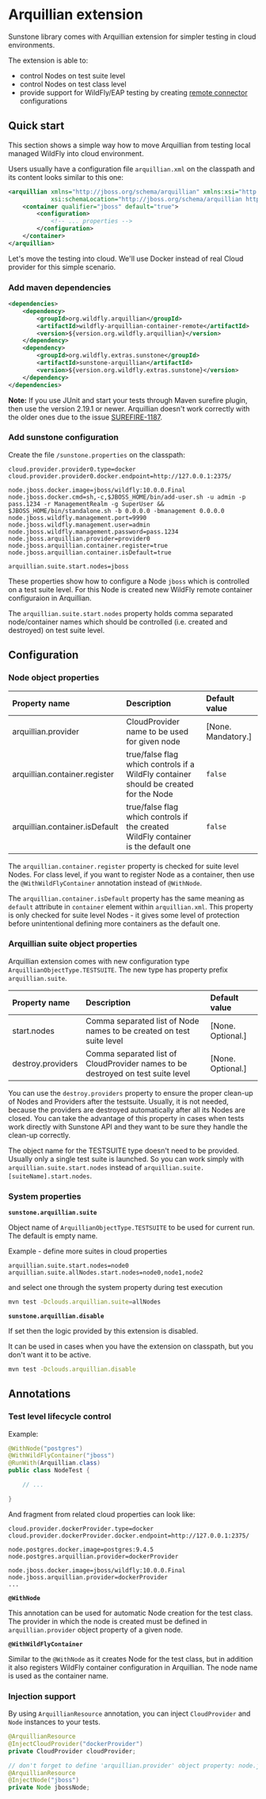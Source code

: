 # Arquillian extension

Sunstone library comes with Arquillian extension for simpler testing in cloud environments.

The extension is able to:
* control Nodes on test suite level
* control Nodes on test class level
* provide support for WildFly/EAP testing by creating
  [remote connector](http://arquillian.org/modules/wildfly-arquillian-wildfly-remote-container-adapter/) configurations

## Quick start

This section shows a simple way how to move Arquillian from testing local managed WildFly into cloud environment.

Users usually have a configuration file `arquillian.xml` on the classpath and its content looks similar to this one:

```xml
<arquillian xmlns="http://jboss.org/schema/arquillian" xmlns:xsi="http://www.w3.org/2001/XMLSchema-instance"
            xsi:schemaLocation="http://jboss.org/schema/arquillian http://jboss.org/schema/arquillian/arquillian_1_0.xsd">
    <container qualifier="jboss" default="true">
        <configuration>
            <!-- ... properties -->
        </configuration>
    </container>
</arquillian>
```

Let's move the testing into cloud. We'll use Docker instead of real Cloud provider for this simple scenario.

### Add maven dependencies

```xml
<dependencies>
    <dependency>
        <groupId>org.wildfly.arquillian</groupId>
        <artifactId>wildfly-arquillian-container-remote</artifactId>
        <version>${version.org.wildfly.arquillian}</version>
    </dependency>
    <dependency>
        <groupId>org.wildfly.extras.sunstone</groupId>
        <artifactId>sunstone-arquillian</artifactId>
        <version>${version.org.wildfly.extras.sunstone}</version>
    </dependency>
</dependencies>
```
**Note:** If you use JUnit and start your tests through Maven surefire plugin, then use the version 2.19.1 or newer. 
Arquillian doesn't work correctly with the older ones due to the issue [SUREFIRE-1187](https://issues.apache.org/jira/browse/SUREFIRE-1187).  

### Add sunstone configuration
Create the file `/sunstone.properties` on the classpath:

```properties
cloud.provider.provider0.type=docker
cloud.provider.provider0.docker.endpoint=http://127.0.0.1:2375/

node.jboss.docker.image=jboss/wildfly:10.0.0.Final
node.jboss.docker.cmd=sh,-c,$JBOSS_HOME/bin/add-user.sh -u admin -p pass.1234 -r ManagementRealm -g SuperUser && $JBOSS_HOME/bin/standalone.sh -b 0.0.0.0 -bmanagement 0.0.0.0
node.jboss.wildfly.management.port=9990
node.jboss.wildfly.management.user=admin
node.jboss.wildfly.management.password=pass.1234
node.jboss.arquillian.provider=provider0
node.jboss.arquillian.container.register=true
node.jboss.arquillian.container.isDefault=true

arquillian.suite.start.nodes=jboss
```

These properties show how to configure a Node `jboss` which is controlled on a test suite level.
For this Node is created new WildFly remote container configuraion in Arquillian.

The `arquillian.suite.start.nodes` property holds comma separated node/container names which should be controlled
(i.e. created and destroyed) on test suite level.


## Configuration

### Node object properties

| Property name                  | Description                                                                          | Default value      |
|:-------------------------------|:-------------------------------------------------------------------------------------|:-------------------|
| arquillian.provider            | CloudProvider name to be used for given node                                         | [None. Mandatory.] |
| arquillian.container.register  | true/false flag which controls if a WildFly container should be created for the Node | `false`           |
| arquillian.container.isDefault | true/false flag which controls if the created WildFly container is the default one   | `false`           |

The `arquillian.container.register` property is checked for suite level Nodes. 
For class level, if you want to register Node as a container, then use the `@WithWildFlyContainer` annotation instead of `@WithNode`.

The `arquillian.container.isDefault` property has the same meaning as `default` attribute in `container` element within `arquillian.xml`.
This property is only checked for suite level Nodes - it gives some level of protection before unintentional defining more containers as the default one.

### Arquillian suite object properties

Arquillian extension comes with new configuration type `ArquillianObjectType.TESTSUITE`.
The new type has property prefix `arquillian.suite`.

| Property name     | Description                                                                     | Default value     |
|:------------------|:--------------------------------------------------------------------------------|:------------------|
| start.nodes       | Comma separated list of Node names to be created on test suite level            | [None. Optional.] |
| destroy.providers | Comma separated list of CloudProvider names to be destroyed on test suite level | [None. Optional.] |

You can use the `destroy.providers` property to ensure the proper clean-up of Nodes and Providers after the testsuite.
Usually, it is not  needed, because the providers are destroyed automatically after all its Nodes are
closed. You can take the advantage of this property in cases when tests work directly with Sunstone API
and they want to be sure they handle the clean-up correctly.

The object name for the TESTSUITE type doesn't need to be provided. Usually only a single test suite is launched.
So you can work simply with `arquillian.suite.start.nodes` instead of `arquillian.suite.[suiteName].start.nodes`.

### System properties

**`sunstone.arquillian.suite`**

Object name of `ArquillianObjectType.TESTSUITE` to be used for current run. The default is empty name.

Example - define more suites in cloud properties
```
arquillian.suite.start.nodes=node0
arquillian.suite.allNodes.start.nodes=node0,node1,node2
```
and select one through the system property during test execution 

```bash
mvn test -Dclouds.arquillian.suite=allNodes
```

**`sunstone.arquillian.disable`**

If set then the logic provided by this extension is disabled.

It can be used in cases when you have the extension on classpath, but you don't want it to be active.

```bash
mvn test -Dclouds.arquillian.disable
```


## Annotations

### Test level lifecycle control

Example: 


```java
@WithNode("postgres")
@WithWildFlyContainer("jboss")
@RunWith(Arquillian.class)
public class NodeTest {

    // ...

}
```

And fragment from related cloud properties can look like:

```
cloud.provider.dockerProvider.type=docker
cloud.provider.dockerProvider.docker.endpoint=http://127.0.0.1:2375/

node.postgres.docker.image=postgres:9.4.5
node.postgres.arquillian.provider=dockerProvider

node.jboss.docker.image=jboss/wildfly:10.0.0.Final
node.jboss.arquillian.provider=dockerProvider
...
```

**`@WithNode`**

This annotation can be used for automatic Node creation for the test class. The provider in which the node is created must
be defined in `arquillian.provider` object property of a given node.


**`@WithWildFlyContainer`**

Similar to the `@WithNode` as it creates Node for the test class, but in addition it also registers
WildFly container configuration in Arquillian. The node name is used as the container name. 


### Injection support

By using `ArquillianResource` annotation, you can inject `CloudProvider` and `Node` instances to your tests.

```java
@ArquillianResource
@InjectCloudProvider("dockerProvider")
private CloudProvider cloudProvider;

// don't forget to define 'arquillian.provider' object property: node.jboss.arquillian.provider=dockerProvider
@ArquillianResource
@InjectNode("jboss")
private Node jbossNode;
```
